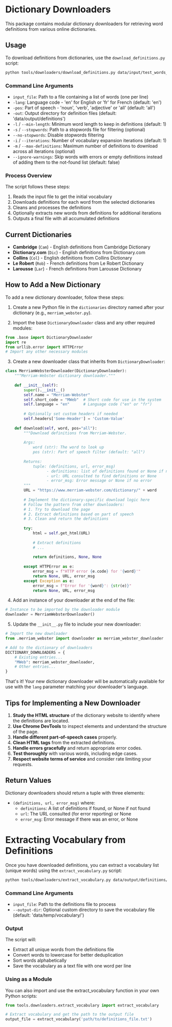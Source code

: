 # Dictionary Downloaders

This package contains modular dictionary downloaders for retrieving word definitions from various online dictionaries.

## Usage

To download definitions from dictionaries, use the `download_definitions.py` script:

```bash
python tools/downloaders/download_definitions.py data/input/test_words_fr.txt -lang fr -l 2 -s data/input/stopwords_fr.txt -i 2 -m 100
```

### Command Line Arguments

- `input_file`: Path to a file containing a list of words (one per line)
- `-lang`: Language code - 'en' for English or 'fr' for French (default: 'en')
- `-pos`: Part of speech - 'noun', 'verb', 'adjective' or 'all' (default: 'all')
- `-out`: Output directory for definition files (default: 'data/output/definitions')
- `-l` / `--min-length`: Minimum word length to keep in definitions (default: 1)
- `-s` / `--stopwords`: Path to a stopwords file for filtering (optional)
- `--no-stopwords`: Disable stopwords filtering
- `-i` / `--iterations`: Number of vocabulary expansion iterations (default: 1)
- `-m` / `--max-definitions`: Maximum number of definitions to download across all iterations (optional)
- `--ignore-warnings`: Skip words with errors or empty definitions instead of adding them to the not-found list (default: false)

### Process Overview

The script follows these steps:
1. Reads the input file to get the initial vocabulary
2. Downloads definitions for each word from the selected dictionaries
3. Cleans and processes the definitions
4. Optionally extracts new words from definitions for additional iterations
5. Outputs a final file with all accumulated definitions

## Current Dictionaries

- **Cambridge** (`Cam`) - English definitions from Cambridge Dictionary
- **Dictionary.com** (`Dic`) - English definitions from Dictionary.com
- **Collins** (`Col`) - English definitions from Collins Dictionary
- **Le Robert** (`Rob`) - French definitions from Le Robert Dictionary
- **Larousse** (`Lar`) - French definitions from Larousse Dictionary

## How to Add a New Dictionary

To add a new dictionary downloader, follow these steps:

1. Create a new Python file in the `dictionaries` directory named after your dictionary (e.g., `merriam_webster.py`).

2. Import the base `DictionaryDownloader` class and any other required modules:

```python
from .base import DictionaryDownloader
import re
from urllib.error import HTTPError
# Import any other necessary modules
```

3. Create a new downloader class that inherits from `DictionaryDownloader`:

```python
class MerriamWebsterDownloader(DictionaryDownloader):
    """Merriam-Webster dictionary downloader."""
    
    def __init__(self):
        super().__init__()
        self.name = "Merriam-Webster"
        self.short_code = "MWeb"  # Short code for use in the system
        self.language = "en"      # Language code ("en" or "fr")
        
        # Optionally set custom headers if needed
        self.headers['Some-Header'] = 'Custom-Value'
    
    def download(self, word, pos="all"):
        """Download definitions from Merriam-Webster.
        
        Args:
            word (str): The word to look up
            pos (str): Part of speech filter (default: "all")
            
        Returns:
            tuple: (definitions, url, error_msg)
                  - definitions: list of definitions found or None if none
                  - url: URL consulted to find definitions or None
                  - error_msg: Error message or None if no error
        """
        URL = "https://www.merriam-webster.com/dictionary/" + word
        
        # Implement the dictionary-specific download logic here
        # Follow the pattern from other downloaders:
        # 1. Try to download the page
        # 2. Extract definitions based on part of speech
        # 3. Clean and return the definitions
        
        try:
            html = self.get_html(URL)
            
            # Extract definitions
            # ...
            
            return definitions, None, None
            
        except HTTPError as e:
            error_msg = f"HTTP error {e.code} for '{word}'"
            return None, URL, error_msg
        except Exception as e:
            error_msg = f"Error for '{word}': {str(e)}"
            return None, URL, error_msg
```

4. Add an instance of your downloader at the end of the file:

```python
# Instance to be imported by the downloader module
downloader = MerriamWebsterDownloader()
```

5. Update the `__init__.py` file to include your new downloader:

```python
# Import the new downloader
from .merriam_webster import downloader as merriam_webster_downloader

# Add to the dictionary of downloaders
DICTIONARY_DOWNLOADERS = {
    # Existing entries...
    "MWeb": merriam_webster_downloader,
    # Other entries...
}
```

That's it! Your new dictionary downloader will be automatically available for use with the `lang` parameter matching your downloader's language.

## Tips for Implementing a New Downloader

1. **Study the HTML structure** of the dictionary website to identify where the definitions are located.
2. **Use Chrome DevTools** to inspect elements and understand the structure of the page.
3. **Handle different part-of-speech cases** properly.
4. **Clean HTML tags** from the extracted definitions.
5. **Handle errors gracefully** and return appropriate error codes.
6. **Test thoroughly** with various words, including edge cases.
7. **Respect website terms of service** and consider rate limiting your requests.

## Return Values

Dictionary downloaders should return a tuple with three elements:
- `(definitions, url, error_msg)` where:
  - `definitions`: A list of definitions if found, or None if not found
  - `url`: The URL consulted (for error reporting) or None
  - `error_msg`: Error message if there was an error, or None 

# Extracting Vocabulary from Definitions

Once you have downloaded definitions, you can extract a vocabulary list (unique words) using the `extract_vocabulary.py` script:

```bash
python tools/downloaders/extract_vocabulary.py data/output/definitions/your_words-definitions.txt
```

### Command Line Arguments

- `input_file`: Path to the definitions file to process
- `--output-dir`: Optional custom directory to save the vocabulary file (default: 'data/temp/vocabulary/')

### Output

The script will:
- Extract all unique words from the definitions file
- Convert words to lowercase for better deduplication
- Sort words alphabetically
- Save the vocabulary as a text file with one word per line

### Using as a Module

You can also import and use the extract_vocabulary function in your own Python scripts:

```python
from tools.downloaders.extract_vocabulary import extract_vocabulary

# Extract vocabulary and get the path to the output file
output_file = extract_vocabulary('path/to/definitions_file.txt')
```
